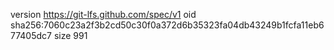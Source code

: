 version https://git-lfs.github.com/spec/v1
oid sha256:7060c23a2f3b2cd50c30f0a372d6b35323fa04db43249b1fcfa11eb677405dc7
size 991
